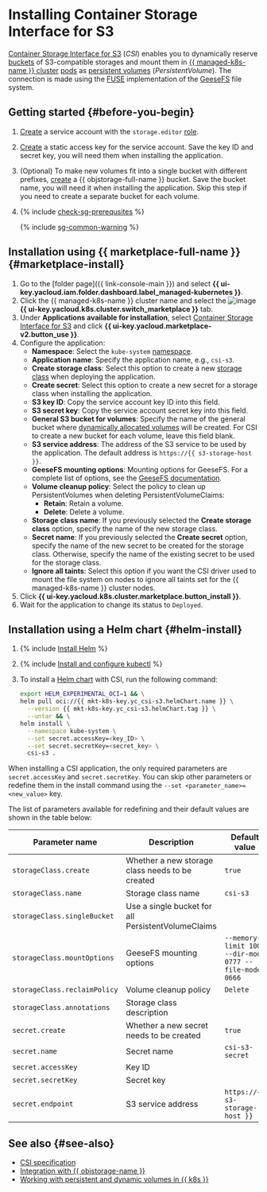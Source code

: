 # Installing Container Storage Interface for S3


[Container Storage Interface for S3](/marketplace/products/yc/csi-s3) (_CSI_) enables you to dynamically reserve [buckets](../../../storage/concepts/bucket.md) of S3-compatible storages and mount them in [{{ managed-k8s-name }} cluster](../../concepts/index.md#kubernetes-cluster) [pods](../../concepts/index.md#pod) as [persistent volumes](../../concepts/volume.md#persistent-volume) (_PersistentVolume_). The connection is made using the [FUSE](https://en.wikipedia.org/wiki/Filesystem_in_Userspace) implementation of the [GeeseFS](https://github.com/yandex-cloud/geesefs) file system.

## Getting started {#before-you-begin}

1. [Create](../../../iam/operations/sa/create.md) a service account with the `storage.editor` [role](../../../storage/security/index.md#storage-editor).
1. [Create](../../../iam/operations/sa/create-access-key.md) a static access key for the service account. Save the key ID and secret key, you will need them when installing the application.
1. (Optional) To make new volumes fit into a single bucket with different prefixes, [create](../../../storage/operations/buckets/create.md) a {{ objstorage-full-name }} bucket. Save the bucket name, you will need it when installing the application. Skip this step if you need to create a separate bucket for each volume.

1. {% include [check-sg-prerequsites](../../../_includes/managed-kubernetes/security-groups/check-sg-prerequsites-lvl3.md) %}

   {% include [sg-common-warning](../../../_includes/managed-kubernetes/security-groups/sg-common-warning.md) %}

## Installation using {{ marketplace-full-name }} {#marketplace-install}

1. Go to the [folder page]({{ link-console-main }}) and select **{{ ui-key.yacloud.iam.folder.dashboard.label_managed-kubernetes }}**.
1. Click the {{ managed-k8s-name }} cluster name and select the ![image](../../../_assets/console-icons/shopping-cart.svg) **{{ ui-key.yacloud.k8s.cluster.switch_marketplace }}** tab.
1. Under **Applications available for installation**, select [Container Storage Interface for S3](/marketplace/products/yc/csi-s3) and click **{{ ui-key.yacloud.marketplace-v2.button_use }}**.
1. Configure the application:
   * **Namespace**: Select the `kube-system` [namespace](../../concepts/index.md#namespace).
   * **Application name**: Specify the application name, e.g., `csi-s3`.
   * **Create storage class**: Select this option to create a new [storage class](../volumes/manage-storage-class.md) when deploying the application.
   * **Create secret**: Select this option to create a new secret for a storage class when installing the application.
   * **S3 key ID**: Copy the service account key ID into this field.
   * **S3 secret key**: Copy the service account secret key into this field.
   * **General S3 bucket for volumes**: Specify the name of the general bucket where [dynamically allocated volumes](../../concepts/volume.md#dynamic-provisioning) will be created. For CSI to create a new bucket for each volume, leave this field blank.
   * **S3 service address**: The address of the S3 service to be used by the application. The default address is `https://{{ s3-storage-host }}`.
   * **GeeseFS mounting options**: Mounting options for GeeseFS. For a complete list of options, see the [GeeseFS documentation](https://github.com/yandex-cloud/geesefs).
   * **Volume cleanup policy**: Select the policy to clean up PersistentVolumes when deleting PersistentVolumeClaims:
     * **Retain**: Retain a volume.
     * **Delete**: Delete a volume.
   * **Storage class name**: If you previously selected the **Create storage class** option, specify the name of the new storage class.
   * **Secret name**: If you previously selected the **Create secret** option, specify the name of the new secret to be created for the storage class. Otherwise, specify the name of the existing secret to be used for the storage class.
   * **Ignore all taints**: Select this option if you want the CSI driver used to mount the file system on nodes to ignore all taints set for the {{ managed-k8s-name }} cluster nodes.
1. Click **{{ ui-key.yacloud.k8s.cluster.marketplace.button_install }}**.
1. Wait for the application to change its status to `Deployed`.

## Installation using a Helm chart {#helm-install}

1. {% include [Install Helm](../../../_includes/managed-kubernetes/helm-install.md) %}
1. {% include [Install and configure kubectl](../../../_includes/managed-kubernetes/kubectl-install.md) %}
1. To install a [Helm chart](https://helm.sh/docs/topics/charts/) with CSI, run the following command:

   ```bash
   export HELM_EXPERIMENTAL_OCI=1 && \
   helm pull oci://{{ mkt-k8s-key.yc_csi-s3.helmChart.name }} \
     --version {{ mkt-k8s-key.yc_csi-s3.helmChart.tag }} \
     --untar && \
   helm install \
     --namespace kube-system \
     --set secret.accessKey=<key_ID> \
     --set secret.secretKey=<secret_key> \
     csi-s3 .
   ```

When installing a CSI application, the only required parameters are `secret.accessKey` and `secret.secretKey`. You can skip other parameters or redefine them in the install command using the `--set <parameter_name>=<new_value>` key.

The list of parameters available for redefining and their default values are shown in the table below:

| Parameter name | Description | Default value |
--- | --- | ---
| `storageClass.create` | Whether a new storage class needs to be created | `true` |
| `storageClass.name` | Storage class name | `csi-s3` |
| `storageClass.singleBucket` | Use a single bucket for all PersistentVolumeClaims |
| `storageClass.mountOptions` | GeeseFS mounting options | `--memory-limit 1000 --dir-mode 0777 --file-mode 0666` |
| `storageClass.reclaimPolicy` | Volume cleanup policy | `Delete` |
| `storageClass.annotations` | Storage class description |
| `secret.create` | Whether a new secret needs to be created | `true` |
| `secret.name` | Secret name | `csi-s3-secret` |
| `secret.accessKey` | Key ID |
| `secret.secretKey` | Secret key |
| `secret.endpoint` | S3 service address | `https://{{ s3-storage-host }}` |

## See also {#see-also}

* [CSI specification](https://github.com/container-storage-interface/spec/blob/master/spec.md)
* [Integration with {{ objstorage-name }}](../volumes/s3-csi-integration.md)
* [Working with persistent and dynamic volumes in {{ k8s }}](../../concepts/volume.md)